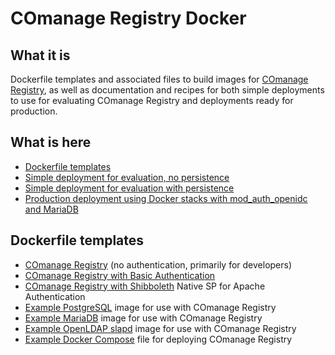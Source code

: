 <!--
COmanage Registry Docker documentation

Portions licensed to the University Corporation for Advanced Internet
Development, Inc. ("UCAID") under one or more contributor license agreements.
See the NOTICE file distributed with this work for additional information
regarding copyright ownership.

UCAID licenses this file to you under the Apache License, Version 2.0
(the "License"); you may not use this file except in compliance with the
License. You may obtain a copy of the License at:

http://www.apache.org/licenses/LICENSE-2.0

Unless required by applicable law or agreed to in writing, software
distributed under the License is distributed on an "AS IS" BASIS,
WITHOUT WARRANTIES OR CONDITIONS OF ANY KIND, either express or implied.
See the License for the specific language governing permissions and
limitations under the License.
-->

# COmanage Registry Docker

## What it is
Dockerfile templates and associated files to 
build images for 
[COmanage Registry](https://spaces.internet2.edu/display/COmanage/Home), as well as
documentation and recipes for both simple deployments to use for evaluating
COmanage Registry and deployments ready for production.

## What is here

* [Dockerfile templates](#Dockerfile-templates)
* [Simple deployment for evaluation, no persistence](recipes/simple-no-persistence/README.md)
* [Simple deployment for evaluation with persistence](recipes/simple-with-persistence/README.md)
* [Production deployment using Docker stacks with mod_auth_openidc and MariaDB](recipes/production-mod-auth-openidc-mariadb/README.md)


## Dockerfile templates

* [COmanage Registry](comanage-registry/README.md) (no authentication, primarily for developers)
* [COmanage Registry with Basic Authentication](comanage-registry-basic-auth/README.md)
* [COmanage Registry with Shibboleth](comanage-registry-shibboleth-sp/README.md) Native SP for Apache Authentication
* [Example PostgreSQL](comanage-registry-postgres/README.md) image for use with COmanage Registry
* [Example MariaDB](comanage-registry-mariadb/README.md) image for use with COmanage Registry
* [Example OpenLDAP slapd](comanage-registry-slapd/README.md) image for use with COmanage Registry
* [Example Docker Compose](compose/README.md) file for deploying COmanage Registry
